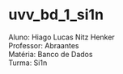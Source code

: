 # **uvv_bd_1_si1n**
Aluno: Hiago Lucas Nitz Henker
<br>
Professor: Abraantes
<br>
Matéria: Banco de Dados
<br>
Turma: Si1n
<br>


